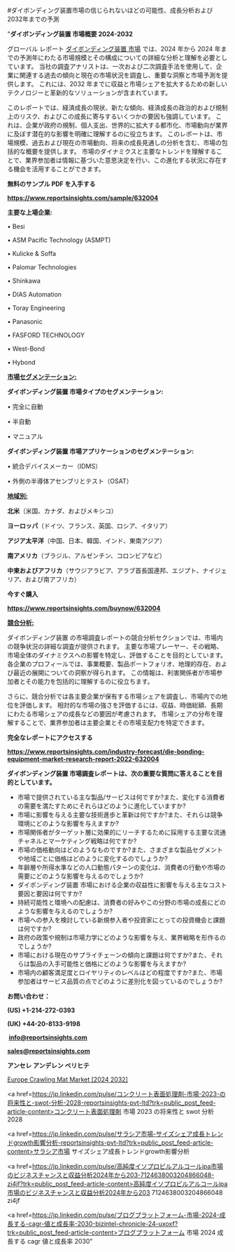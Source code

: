 #ダイボンディング装置市場の信じられないほどの可能性、成長分析および2032年までの予測

"<strong>ダイボンディング装置 市場概要 2024-2032</strong>

グローバル レポート <a href=https://www.reportsinsights.com/sample/632004>ダイボンディング装置 市場</a> では、2024 年から 2024 年までの予測年にわたる市場規模とその構成についての詳細な分析と理解を必要としています。 当社の調査アナリストは、一次および二次調査手法を使用して、企業に関連する過去の傾向と現在の市場状況を調査し、重要な洞察と市場予測を提供します。 これには、2032 年までに収益と市場シェアを拡大​​するための新しいテクノロジーと革新的なソリューションが含まれています。

このレポートでは、経済成長の現状、新たな傾向、経済成長の政治的および規制上のリスク、およびこの成長に寄与するいくつかの要因も強調しています。 これは、企業が政府の規制、個人支出、世界的に拡大する都市化、市場動向が業界に及ぼす潜在的な影響を明確に理解するのに役立ちます。 このレポートは、市場規模、過去および現在の市場動向、将来の成長見通しの分析を含む、市場の包括的な概要を提供します。 市場のダイナミクスと主要なトレンドを理解することで、業界参加者は情報に基づいた意思決定を行い、この進化する状況に存在する機会を活用することができます。

<strong><b>無料のサンプル PDF を入手する</b></strong>

<a href=https://www.reportsinsights.com/sample/632004><strong><u>https://www.reportsinsights.com/sample/632004</u></strong></a>

<strong>主要な上場企業:</strong>

• Besi

• ASM Pacific Technology (ASMPT)

• Kulicke & Soffa

• Palomar Technologies

• Shinkawa

• DIAS Automation

• Toray Engineering

• Panasonic

• FASFORD TECHNOLOGY

• West-Bond

• Hybond

<strong><u>市場セグメンテーション</u></strong><strong><u>:</u></strong>

<strong>ダイボンディング装置 市場タイプのセグメンテーション:</strong>

• 完全に自動

• 半自動

• マニュアル

<strong>ダイボンディング装置 市場アプリケーションのセグメンテーション:</strong>

• 統合デバイスメーカー（IDMS）

• 外側の半導体アセンブリとテスト（OSAT）

<strong><u>地域別</u></strong><strong><u>:</u></strong>

<strong>北米</strong>（米国、カナダ、およびメキシコ）

<strong>ヨーロッパ</strong>（ドイツ、フランス、英国、ロシア、イタリア）

<strong>アジア太平洋</strong>（中国、日本、韓国、インド、東南アジア）

<strong>南アメリカ</strong>（ブラジル、アルゼンチン、コロンビアなど）

<strong>中東およびアフリカ</strong>（サウジアラビア、アラブ首長国連邦、エジプト、ナイジェリア、および南アフリカ）

<strong>今すぐ購入</strong>

<a href=https://www.reportsinsights.com/buynow/632004><strong><u>https://www.reportsinsights.com/buynow/632004</u></strong></a>

<strong><u>競合分析:</u></strong>

ダイボンディング装置 の市場調査レポートの競合分析セクションでは、市場内の競争状況の詳細な調査が提供されます。 主要な市場プレーヤー、その戦略、市場全体のダイナミクスへの影響を特定し、評価することを目的としています。 各企業のプロフィールでは、事業概要、製品ポートフォリオ、地理的存在、および最近の展開についての洞察が得られます。 この情報は、利害関係者が市場参加者とその能力を包括的に理解するのに役立ちます。

さらに、競合分析では各主要企業が保有する市場シェアを調査し、市場内での地位を評価します。 相対的な市場の強さを評価するには、収益、時価総額、長期にわたる市場シェアの成長などの要因が考慮されます。 市場シェアの分布を理解することで、業界参加者は主要企業とその市場支配力を特定できます。

<strong>完全なレポートにアクセスする</strong>

<a href=https://www.reportsinsights.com/industry-forecast/die-bonding-equipment-market-research-report-2022-632004><strong><u><b>https://www.reportsinsights.com/industry-forecast/die-bonding-equipment-market-research-report-2022-632004</b></u></strong></a>

<strong><b>ダイボンディング装置 市場調査レポートは、次の重要な質問に答えることを目的としています。</b></strong>
<ul>
  <li>市場で提供されている主な製品/サービスは何ですか?また、変化する消費者の需要を満たすためにそれらはどのように進化していますか?</li>
  <li>市場に影響を与える主要な技術進歩と革新は何ですか?また、それらは競争環境にどのような影響を与えますか?</li>
  <li>市場関係者がターゲット層に効果的にリーチするために採用する主要な流通チャネルとマーケティング戦略は何ですか?</li>
  <li>市場の価格動向はどのようなものですか?また、さまざまな製品セグメントや地域ごとに価格はどのように変化するのでしょうか?</li>
  <li>年齢層や所得水準などの人口動態パターンの変化は、消費者の行動や市場の需要にどのような影響を与えるのでしょうか?</li>
  <li>ダイボンディング装置 市場における企業の収益性に影響を与える主なコスト要因と要因は何ですか?</li>
  <li>持続可能性と環境への配慮は、消費者の好みやこの分野の市場の成長にどのような影響を与えるのでしょうか?</li>
  <li>市場への参入を検討している新規参入者や投資家にとっての投資機会と課題は何ですか?</li>
  <li>政府の政策や規制は市場力学にどのような影響を与え、業界戦略を形作るのでしょうか?</li>
  <li>市場における現在のサプライチェーンの傾向と課題は何ですか?また、それらは製品の入手可能性と価格にどのような影響を与えますか?</li>
  <li>市場内の顧客満足度とロイヤリティのレベルはどの程度ですか?また、市場参加者はサービス品質の点でどのように差別化を図っているのでしょうか?</li>
</ul>
<strong>お問い合わせ：</strong>

<strong>(US) +1-214-272-0393</strong>

<strong>(UK) +44-20-8133-9198</strong>

<strong> </strong><a href=info@reportsinsights.com><strong><u>info@reportsinsights.com</u></strong></a>

<a href=sales@reportsinsights.com><strong><u>sales@reportsinsights.com</u></strong></a>

<strong>アンセレ アンデレン ベリヒテ</strong>

<a href=https://www.linkedin.com/pulse/europe-crawling-mat-markets-emerging-trends-research-pxwrf/>Europe Crawling Mat Market [2024 2032]</a>

<a href=https://jp.linkedin.com/pulse/コンクリート表面処理剤-市場-2023-の将来性と-swot-分析-2028-reportsinsights-pvt-ltd?trk=public_post_feed-article-content>コンクリート表面処理剤 市場 2023 の将来性と swot 分析 2028</a>

<a href=https://jp.linkedin.com/pulse/サラシア市場-サイズシェア成長トレンドgrowth影響分析-reportsinsights-pvt-ltd?trk=public_post_feed-article-content>サラシア市場 サイズシェア成長トレンドgrowth影響分析</a>

<a href=https://jp.linkedin.com/pulse/高純度イソプロピルアルコールipa市場のビジネスチャンスと収益分析2024年から203-7124638003204866048-zi4jf?trk=public_post_feed-article-content>高純度イソプロピルアルコールipa市場のビジネスチャンスと収益分析2024年から203 7124638003204866048 zi4jf</a>

<a href=https://jp.linkedin.com/pulse/ブログプラットフォーム-市場-2024-成長する-cagr-値と成長率-2030-bizintel-chronicle-24-uxoxf?trk=public_post_feed-article-content>ブログプラットフォーム 市場 2024 成長する cagr 値と成長率 2030</a>"
